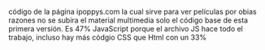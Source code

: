 código de la página ipoppys.com la cual sirve para ver películas por obias razones no se subira el material multimedia solo el código base de esta primera versión.
 Es 47% JavaScript porque el archivo JS hace todo el trabajo,
 incluso hay más códgio CSS que Html con un 33%
